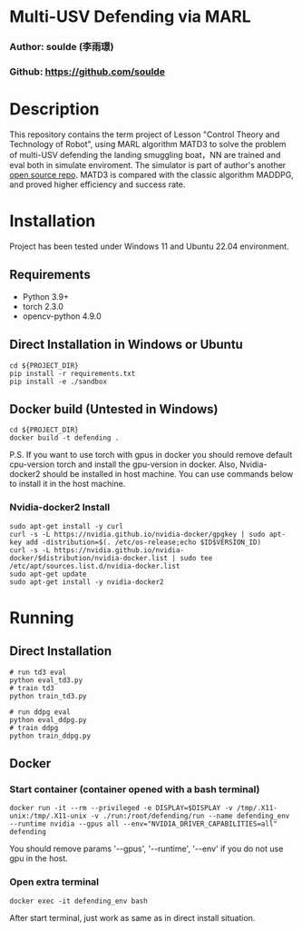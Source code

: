 # Multi-USV Defending via MARL
### Author: soulde (李雨璟)
### Github: https://github.com/soulde

# Description
This repository contains the term project of Lesson "Control Theory and Technology of Robot", using MARL algorithm MATD3
to solve the problem of multi-USV defending the landing smuggling boat，NN are trained and eval both in simulate enviroment.
The simulator is part of author's another [open source repo](https://github.com/soulde/soulde_marl_suite). MATD3 is 
compared with the classic algorithm MADDPG, and proved higher efficiency and success rate.

# Installation
Project has been tested under Windows 11 and Ubuntu 22.04 environment.

## Requirements
+ Python 3.9+
+ torch 2.3.0
+ opencv-python 4.9.0

## Direct Installation in Windows or Ubuntu
```shell
cd ${PROJECT_DIR}
pip install -r requirements.txt
pip install -e ./sandbox
```

## Docker build (Untested in Windows)
```shell
cd ${PROJECT_DIR}
docker build -t defending .
```
P.S. If you want to use torch with gpus in docker you should remove default cpu-version torch and install the gpu-version in docker. 
Also, Nvidia-docker2 should be installed in host machine. You can use commands below to install it in the host machine.
### Nvidia-docker2 Install
```shell
sudo apt-get install -y curl
curl -s -L https://nvidia.github.io/nvidia-docker/gpgkey | sudo apt-key add -distribution=$(. /etc/os-release;echo $ID$VERSION_ID)
curl -s -L https://nvidia.github.io/nvidia-docker/$distribution/nvidia-docker.list | sudo tee /etc/apt/sources.list.d/nvidia-docker.list
sudo apt-get update
sudo apt-get install -y nvidia-docker2
```

# Running

## Direct Installation
```shell
# run td3 eval
python eval_td3.py
# train td3 
python train_td3.py

# run ddpg eval
python eval_ddpg.py
# train ddpg
python train_ddpg.py
```


## Docker

### Start container (container opened with a bash terminal)
```shell
docker run -it --rm --privileged -e DISPLAY=$DISPLAY -v /tmp/.X11-unix:/tmp/.X11-unix -v ./run:/root/defending/run --name defending_env --runtime nvidia --gpus all --env="NVIDIA_DRIVER_CAPABILITIES=all" defending
```
You should remove params '--gpus', '--runtime', '--env' if you do not use gpu in the host.
### Open extra terminal
```shell
docker exec -it defending_env bash
```
After start terminal, just work as same as in direct install situation.




